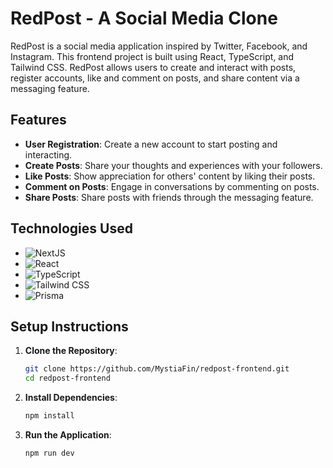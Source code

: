 # RedPost - A Social Media Clone

RedPost is a social media application inspired by Twitter, Facebook, and Instagram. This frontend project is built using React, TypeScript, and Tailwind CSS. RedPost allows users to create and interact with posts, register accounts, like and comment on posts, and share content via a messaging feature.

## Features

- **User Registration**: Create a new account to start posting and interacting.
- **Create Posts**: Share your thoughts and experiences with your followers.
- **Like Posts**: Show appreciation for others' content by liking their posts.
- **Comment on Posts**: Engage in conversations by commenting on posts.
- **Share Posts**: Share posts with friends through the messaging feature.

## Technologies Used

- ![NextJS](https://img.shields.io/badge/Tailwind_CSS-38B2AC?style=for-the-badge&logo=tailwind-css&logoColor=white)
- ![React](https://img.shields.io/badge/React-20232A?style=for-the-badge&logo=react&logoColor=61DAFB)
- ![TypeScript](https://img.shields.io/badge/TypeScript-007ACC?style=for-the-badge&logo=typescript&logoColor=white)
- ![Tailwind CSS](https://img.shields.io/badge/Tailwind_CSS-38B2AC?style=for-the-badge&logo=tailwind-css&logoColor=white)
- ![Prisma](https://img.shields.io/badge/Tailwind_CSS-38B2AC?style=for-the-badge&logo=tailwind-css&logoColor=white)

## Setup Instructions

1. **Clone the Repository**:

   ```bash
   git clone https://github.com/MystiaFin/redpost-frontend.git
   cd redpost-frontend
   ```

2. **Install Dependencies**:

   ```bash
   npm install
   ```

3. **Run the Application**:
   ```bash
   npm run dev
   ```
